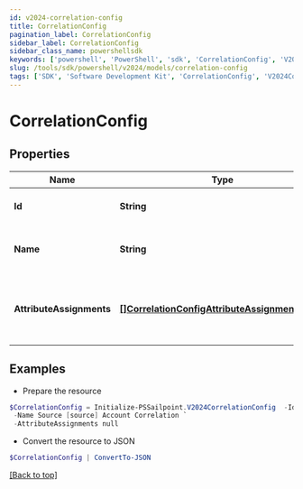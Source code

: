 ```yaml
---
id: v2024-correlation-config
title: CorrelationConfig
pagination_label: CorrelationConfig
sidebar_label: CorrelationConfig
sidebar_class_name: powershellsdk
keywords: ['powershell', 'PowerShell', 'sdk', 'CorrelationConfig', 'V2024CorrelationConfig'] 
slug: /tools/sdk/powershell/v2024/models/correlation-config
tags: ['SDK', 'Software Development Kit', 'CorrelationConfig', 'V2024CorrelationConfig']
---
```



# CorrelationConfig

## Properties

Name | Type | Description | Notes
------------ | ------------- | ------------- | -------------
**Id** | **String** | The ID of the correlation configuration. | [optional] 
**Name** | **String** | The name of the correlation configuration. | [optional] 
**AttributeAssignments** | [**[]CorrelationConfigAttributeAssignmentsInner**](correlation-config-attribute-assignments-inner) | The list of attribute assignments of the correlation configuration. | [optional] 

## Examples

- Prepare the resource
```powershell
$CorrelationConfig = Initialize-PSSailpoint.V2024CorrelationConfig  -Id 2c9180835d191a86015d28455b4a2329 `
 -Name Source [source] Account Correlation `
 -AttributeAssignments null
```

- Convert the resource to JSON
```powershell
$CorrelationConfig | ConvertTo-JSON
```


[[Back to top]](#) 

